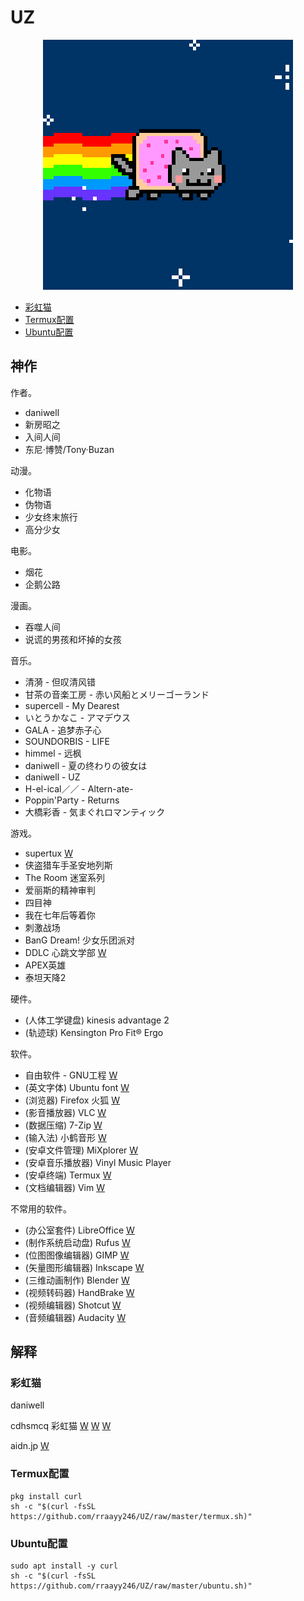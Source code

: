 # UZ


<p align="center">
  <img src="PopTartCat.gif" alt="Nyan Cat">
</p>

- [彩虹猫](#彩虹猫)
- [Termux配置](#Termux配置)
- [Ubuntu配置](#Ubuntu配置)


## 神作 ##

作者。

- daniwell
- 新房昭之
- 入间人间
- 东尼·博赞/Tony·Buzan

动漫。

- 化物语
- 伪物语
- 少女终末旅行
- 高分少女

电影。

- 烟花
- 企鹅公路

漫画。

- 吞噬人间
- 说谎的男孩和坏掉的女孩

音乐。

- 清漪 - 但叹清风错
- 甘茶の音楽工房 - 赤い风船とメリーゴーランド
- supercell - My Dearest
- いとうかなこ - アマデウス
- GALA - 追梦赤子心
- SOUNDORBIS - LIFE
- himmel - 远枫
- daniwell - 夏の终わりの彼女は
- daniwell - UZ
- H-el-ical／／ - Altern-ate-
- Poppin'Party - Returns
- 大橋彩香 - 気まぐれロマンティック

游戏。

- supertux
[W](https://www.supertux.org/)
- 侠盗猎车手圣安地列斯
- The Room 迷室系列
- 爱丽斯的精神审判
- 四目神
- 我在七年后等着你
- 刺激战场
- BanG Dream! 少女乐团派对
- DDLC 心跳文学部
[W](https://ddlc.moe/)
- APEX英雄
- 泰坦天降2

硬件。

- (人体工学键盘) kinesis advantage 2
- (轨迹球) Kensington Pro Fit® Ergo

软件。

- 自由软件 - GNU工程
[W](https://www.gnu.org/philosophy/free-sw.zh-cn.html)
- (英文字体) Ubuntu font
[W](https://design.ubuntu.com/font/)
- (浏览器) Firefox 火狐
[W](https://www.mozilla.org/zh-CN/firefox/)
- (影音播放器) VLC
[W](https://www.videolan.org/index.zh.html)
- (数据压缩) 7-Zip
[W](https://www.7-zip.org/)
- (输入法) 小鹤音形
[W](https://www.flypy.com/)
- (安卓文件管理) MiXplorer
[W](https://mixplorer.com/)
- (安卓音乐播放器) Vinyl Music Player
- (安卓终端) Termux
[W](https://termux.com/)
- (文档编辑器) Vim
[W](https://www.vim.org/)

不常用的软件。

- (办公室套件) LibreOffice
[W](https://www.libreoffice.org/)
- (制作系统启动盘) Rufus
[W](https://rufus.ie/)
- (位图图像编辑器) GIMP
[W](https://www.gimp.org/)
- (矢量图形编辑器) Inkscape
[W](https://inkscape.org/)
- (三维动画制作) Blender
[W](https://www.blender.org/)
- (视频转码器) HandBrake
[W](https://handbrake.fr/)
- (视频编辑器) Shotcut
[W](https://shotcut.org/)
- (音频编辑器) Audacity
[W](https://www.audacityteam.org/)


## 解释 ##


### 彩虹猫 ###

daniwell

cdhsmcq 彩虹猫
[W](http://www.nyan.cat/)
[W](https://www.webcitation.org/6AX4J3pMz?url=http://www.prguitarman.com/index.php?id=348)
[W](https://www.youtube.com/watch?v=QH2-TGUlwu4)

aidn.jp [W](https://aidn.jp/)


### Termux配置 ###

```shell
pkg install curl
sh -c "$(curl -fsSL https://github.com/rraayy246/UZ/raw/master/termux.sh)"
```


### Ubuntu配置 ###

```shell
sudo apt install -y curl
sh -c "$(curl -fsSL https://github.com/rraayy246/UZ/raw/master/ubuntu.sh)"
```


